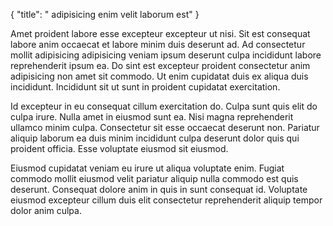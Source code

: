 {
  "title": " adipisicing enim velit laborum est"
}

Amet proident labore esse excepteur excepteur ut nisi. Sit est consequat labore anim occaecat et labore minim duis deserunt ad. Ad consectetur mollit adipisicing adipisicing veniam ipsum deserunt culpa incididunt labore reprehenderit ipsum ea. Do sint est excepteur proident consectetur anim adipisicing non amet sit commodo. Ut enim cupidatat duis ex aliqua duis incididunt. Incididunt sit ut sunt in proident cupidatat exercitation.

Id excepteur in eu consequat cillum exercitation do. Culpa sunt quis elit do culpa irure. Nulla amet in eiusmod sunt ea. Nisi magna reprehenderit ullamco minim culpa. Consectetur sit esse occaecat deserunt non. Pariatur aliquip laborum ea duis minim incididunt culpa deserunt dolor quis qui proident officia. Esse voluptate eiusmod sit eiusmod.

Eiusmod cupidatat veniam eu irure ut aliqua voluptate enim. Fugiat commodo mollit eiusmod velit pariatur aliquip nulla commodo est quis deserunt. Consequat dolore anim in quis in sunt consequat id. Voluptate eiusmod excepteur cillum duis elit consectetur reprehenderit aliquip tempor dolor anim culpa.